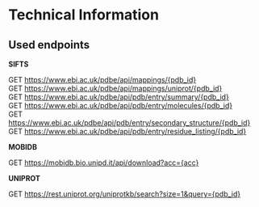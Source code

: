 
# Technical Information

## Used endpoints

**SIFTS**

GET https://www.ebi.ac.uk/pdbe/api/mappings/{pdb_id} <br>
GET https://www.ebi.ac.uk/pdbe/api/mappings/uniprot/{pdb_id} <br>
GET https://www.ebi.ac.uk/pdbe/api/pdb/entry/summary/{pdb_id} <br>
GET https://www.ebi.ac.uk/pdbe/api/pdb/entry/molecules/{pdb_id} <br>
GET https://www.ebi.ac.uk/pdbe/api/pdb/entry/secondary_structure/{pdb_id} <br>
GET https://www.ebi.ac.uk/pdbe/api/pdb/entry/residue_listing/{pdb_id} <br>

**MOBIDB**

GET https://mobidb.bio.unipd.it/api/download?acc={acc}<br>

**UNIPROT**

GET https://rest.uniprot.org/uniprotkb/search?size=1&query={pdb_id}

